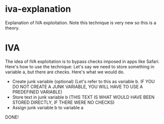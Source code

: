 # iva-explanation
Explanation of IVA exploitation. Note this technique is very new so this is a theory. 
# IVA
The idea of IVA exploitation is to bypass checks imposed in apps like Safari. 
Here's how to use the technique:
Let's say we need to store something in variable a, but there are checks. Here's what we would do. 
* Create junk variable (optional)
(Let's refer to this as variable b. IF YOU DO NOT CREATE A JUNK VARIABLE, YOU WILL HAVE TO USE A PREDEFINED VARIABLE)
* Store text in junk variable b
(THIS TEXT IS WHAT WOULD HAVE BEEN STORED DIRECTLY, IF THERE WERE NO CHECKS)
* Assign junk variable b to variable a

DONE! 
